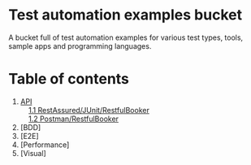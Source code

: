# Test automation examples bucket
A bucket full of test automation examples for various test types, tools, sample apps and programming languages.

# Table of contents
1. [API](https://github.com/azeljkovic/test-automation-examples-bucket/tree/main/API)  
&nbsp;&nbsp;&nbsp;
[1.1 RestAssured/JUnit/RestfulBooker](https://github.com/azeljkovic/test-automation-examples-bucket/tree/main/API/RestAssured-JUnit-RestfulBooker)  
&nbsp;&nbsp;&nbsp;
[1.2 Postman/RestfulBooker](https://github.com/azeljkovic/test-automation-bucket-part2-examples/tree/main/API/Postman-RestfulBooker)  
2. [BDD]  
3. [E2E]
4. [Performance]  
5. [Visual] 
